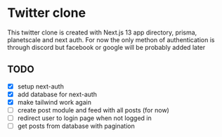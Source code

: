 # Twitter clone

This twitter clone is created with Next.js 13 app directory, prisma, planetscale and next auth. For now the only methon of authentication is through discord but facebook or google will be probably added later

## TODO

- [x] setup next-auth
- [x] add database for next-auth
- [x] make tailwind work again
- [ ] create post module and feed with all posts (for now)
- [ ] redirect user to login page when not logged in
- [ ] get posts from database with pagination

